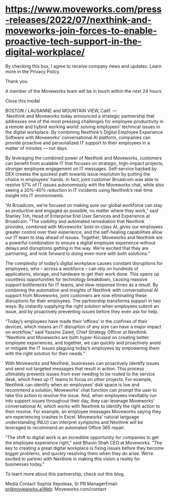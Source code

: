 # https://www.moveworks.com/press-releases/2022/07/nexthink-and-moveworks-join-forces-to-enable-proactive-tech-support-in-the-digital-workplace/

By checking this box, I agree to receive company news and updates. Learn more in the Privacy Policy.

Thank you.

A member of the Moveworks team will be in touch within the next 24 hours.



  Close this modal
  


BOSTON / LAUSANNE and MOUNTAIN VIEW, Calif. —  Nexthink and Moveworks today announced a strategic partnership that addresses one of the most pressing challenges for employee productivity in a remote and hybrid working world: solving employees’ technical issues in the digital workplace. By combining Nexthink’s Digital Employee Experience Software with Moveworks’ conversational AI platform, companies can provide proactive and personalized IT support to their employees in a matter of minutes — not days.

By leveraging the combined power of Nexthink and Moveworks, customers can benefit from scalable IT that focuses on strategic, high-impact projects, stronger employee engagement on IT messages. Self-service backed by DEX creates the quickest path towards issue resolution by putting the choice in employees’ hands. In fact, joint customer Broadcom was able to resolve 57% of IT issues autonomously with the Moveworks chat, while also seeing a 20%-40% reduction in IT incidents using Nexthink’s real-time insight into IT environments.

“At Broadcom, we’re focused on making sure our global workforce can stay as productive and engaged as possible, no matter where they work,” said Stanley Toh, Head of Enterprise End User Services and Experience at Broadcom. “The visibility and automated remediation that Nexthink provides, combined with Moveworks’ best-in-class AI, gives our employees greater control over their experience, and the self-healing capabilities allow our IT team to stay ahead of issues. Together, Moveworks and Nexthink are a powerful combination to ensure a digital employee experience without delays and disruptions getting in the way. We’re excited that they are partnering, and look forward to doing even more with both solutions.”

The complexity of today’s digital workplace causes constant disruptions for employees, who – across a workforce – can rely on hundreds of applications, storage, and hardware to get their work done. This opens up countless opportunities for technology breakdown, causing massive support bottlenecks for IT teams, and slow response times as a result. By combining the automation and insights of Nexthink with conversational AI support from Moveworks, joint customers are now eliminating these disruptions for their employees. The partnership transforms support in two ways: By instantly supplying the right solution when employees submit an issue, and by proactively preventing issues before they even ask for help.

“Today’s employees have made their ‘offices’ in the confines of their devices, which means an IT disruption of any size can have a major impact on workflow,” said Yassine Zaied, Chief Strategy Officer at Nexthink. “Nexthink and Moveworks are both hyper-focused on creating better employee experiences, and together, we can quickly and proactively avoid or mitigate the IT issues plaguing today’s employees by empowering them with the right solution for their needs.”

With Moveworks and Nexthink, businesses can proactively identify issues and send out targeted messages that result in action. This process ultimately prevents issues from ever needing to be routed to the service desk, which frees up IT teams to focus on other projects. For example, Nexthink can identify when an employees’ disk space is low and recommend a solution, Moveworks’ chat function can prompt the user to take this action to resolve the issue. And, when employees inevitably run into support issues throughout their day, they can leverage Moveworks’ conversational AI, which works with Nexthink to identify the right action to then resolve. For example, an employee messages Moveworks saying they are experiencing crashes in Excel. Moveworks’ natural language understanding (NLU) can interpret symptoms and Nexthink will be leveraged to recommend an automated Office 365 repair.

“The shift to digital work is an incredible opportunity for companies to get the employee experience right,” said Bhavin Shah CEO at Moveworks. “The key to creating a great digital workplace is fixing issues before they become bigger problems, and quickly resolving them when they do arise. We’re excited to partner with Nexthink in making this vision a reality for businesses today.”

To learn more about this partnership, check out this blog.

Media Contact Sophia Xepoleas, Sr PR ManagerEmail: pr@moveworks.aiWeb: Moveworks.com/contact 

